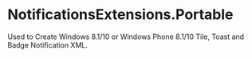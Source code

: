 # NotificationsExtensions.Portable
Used to Create Windows 8.1/10 or Windows Phone 8.1/10 Tile, Toast and Badge Notification XML.
